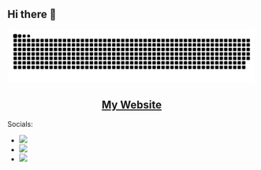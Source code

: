 ## Hi there 👋

<!-- Snek -->   
<p align="center">
<img width="500" src="https://raw.githubusercontent.com/PrzemyslawSwiderski/PrzemyslawSwiderski/output/github-contribution-grid-snake-dark.svg" />
</p>

<h2 align="center">
<a href="https://przemyslawswiderski.github.io/" title="My Website">My Website</a>
</h2>

Socials:
* <a target="_blank" href="https://github.com/PrzemyslawSwiderski"><img src="https://img.shields.io/github/followers/PrzemyslawSwiderski?style=social" /></a>
* <a target="_blank" href="https://x.com/przemswid"><img src="https://img.shields.io/twitter/follow/przemswid.svg?style=social" /></a>
* <a target="_bland" href="https://linkedin.com/in/pswidersk/"><img src="https://img.shields.io/badge/linkedin-pswidersk-blue?style=social&logo=linkedin" /></a>
